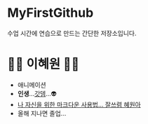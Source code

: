 # MyFirstGithub
수업 시간에 연습으로 만드는 간단한 저장소입니다.
# :purple_heart::blue_heart: 이혜원 :blue_heart::purple_heart:
 * 애니메이션
 * **인생**...[갓뎀](https://youtu.be/DCTy8iTFito)...:alien:
 * [나 자신을 위한 마크다운 사용법... 잘쓰렴 혜원아](https://guides.github.com/features/mastering-markdown/)
 * 올해 지나면 졸업...

